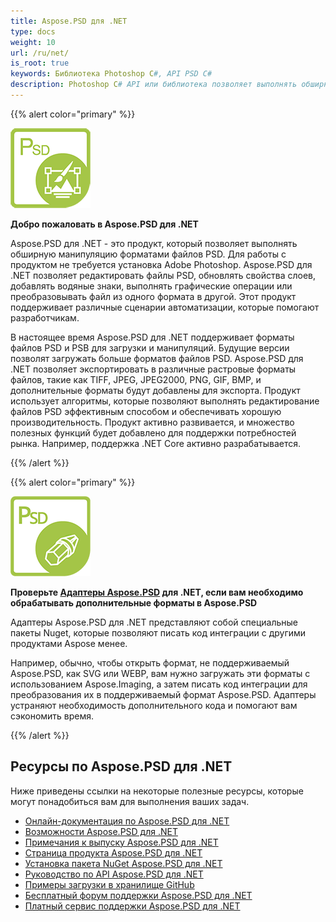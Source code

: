```yaml
---
title: Aspose.PSD для .NET
type: docs
weight: 10
url: /ru/net/
is_root: true
keywords: Библиотека Photoshop C#, API PSD C#
description: Photoshop C# API или библиотека позволяет выполнять обширную манипуляцию форматами файлов PSD. Для работы не требуется установка Adobe Photoshop и поддерживаются форматы файлов PSD и PSB для загрузки, манипуляции и преобразования их в различные растровые форматы файлов, такие как TIFF, JPEG, JPEG2000, PNG, GIF и BMP.
---
```


{{% alert color="primary" %}} 

**![Логотип продукта Aspose.PSD для .NET](home_1.png)**

**Добро пожаловать в Aspose.PSD для .NET**

Aspose.PSD для .NET - это продукт, который позволяет выполнять обширную манипуляцию форматами файлов PSD. Для работы с продуктом не требуется установка Adobe Photoshop. Aspose.PSD для .NET позволяет редактировать файлы PSD, обновлять свойства слоев, добавлять водяные знаки, выполнять графические операции или преобразовывать файл из одного формата в другой. Этот продукт поддерживает различные сценарии автоматизации, которые помогают разработчикам.

В настоящее время Aspose.PSD для .NET поддерживает форматы файлов PSD и PSB для загрузки и манипуляций. Будущие версии позволят загружать больше форматов файлов PSD. Aspose.PSD для .NET позволяет экспортировать в различные растровые форматы файлов, такие как TIFF, JPEG, JPEG2000, PNG, GIF, BMP, и дополнительные форматы будут добавлены для экспорта. Продукт использует алгоритмы, которые позволяют выполнять редактирование файлов PSD эффективным способом и обеспечивать хорошую производительность. Продукт активно развивается, и множество полезных функций будет добавлено для поддержки потребностей рынка. Например, поддержка .NET Core активно разрабатывается.

{{% /alert %}} 

{{% alert color="primary" %}} 

**![Логотип продукта Aspose.PSD адаптеры для .NET](aspose_psd-for-net-adapter.png)**

**Проверьте [Адаптеры Aspose.PSD](/psd/ru/net/adapters) для .NET, если вам необходимо обрабатывать дополнительные форматы в Aspose.PSD**

Адаптеры Aspose.PSD для .NET представляют собой специальные пакеты Nuget, которые позволяют писать код интеграции с другими продуктами Aspose менее.

Например, обычно, чтобы открыть формат, не поддерживаемый Aspose.PSD, как SVG или WEBP, вам нужно загружать эти форматы с использованием Aspose.Imaging, а затем писать код интеграции для преобразования их в поддерживаемый формат Aspose.PSD. Адаптеры устраняют необходимость дополнительного кода и помогают вам сэкономить время.

{{% /alert %}} 

## **Ресурсы по Aspose.PSD для .NET**

Ниже приведены ссылки на некоторые полезные ресурсы, которые могут понадобиться вам для выполнения ваших задач.

- [Онлайн-документация по Aspose.PSD для .NET](/psd/ru/net/)
- [Возможности Aspose.PSD для .NET](/psd/ru/net/features/)
- [Примечания к выпуску Aspose.PSD для .NET](/psd/ru/net/release-notes/)
- [Страница продукта Aspose.PSD для .NET](https://products.aspose.com/psd/net)
- [Установка пакета NuGet Aspose.PSD для .NET](https://www.nuget.org/packages/Aspose.PSD/)
- [Руководство по API Aspose.PSD для .NET](https://reference.aspose.com/net/psd)
- [Примеры загрузки в хранилище GitHub](https://github.com/aspose-psd/Aspose.PSD-for-.NET)
- [Бесплатный форум поддержки Aspose.PSD для .NET](https://forum.aspose.com/c/psd)
- [Платный сервис поддержки Aspose.PSD для .NET](https://helpdesk.aspose.com/)
